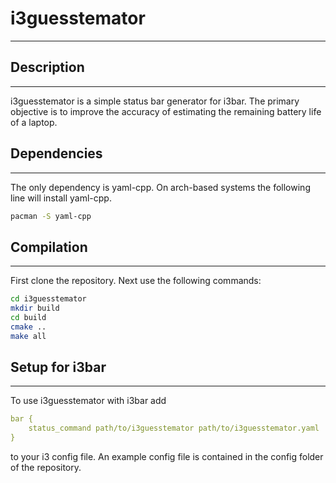 # i3guesstemator
__________________
## Description
__________________
i3guesstemator is a simple status bar generator for i3bar. 
The primary objective is to improve the accuracy of estimating the remaining battery life of a laptop.

## Dependencies
_________________
The only dependency is yaml-cpp.
On arch-based systems the following line will install yaml-cpp.
```bash
pacman -S yaml-cpp
```

## Compilation
_______________
First clone the repository. Next use the following commands:
```bash
cd i3guesstemator
mkdir build
cd build
cmake ..
make all
```

## Setup for i3bar
__________________
To use i3guesstemator with i3bar add 
```yaml
bar {
    status_command path/to/i3guesstemator path/to/i3guesstemator.yaml
}
```
to your i3 config file. An example config file is contained in the config folder of the repository.
